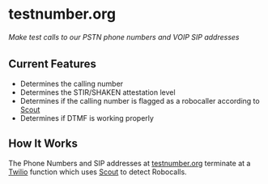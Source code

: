 # testnumber.org
###### Make test calls to our PSTN phone numbers and VOIP SIP addresses

## Current Features
- Determines the calling number
- Determines the STIR/SHAKEN attestation level
- Determines if the calling number is flagged as a robocaller according to [Scout](https://scout.tel)
- Determines if DTMF is working properly

## How It Works
The Phone Numbers and SIP addresses at [testnumber.org](https://testnumber.org) terminate at a [Twilio](https://twilio.com) function which uses [Scout](https://scout.tel) to detect Robocalls.


